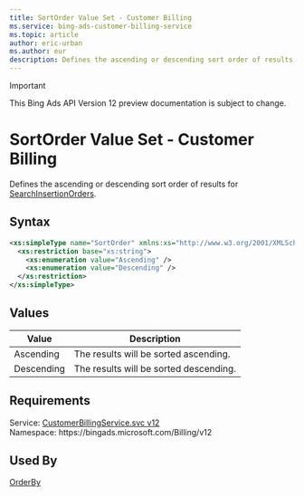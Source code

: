```yaml
---
title: SortOrder Value Set - Customer Billing
ms.service: bing-ads-customer-billing-service
ms.topic: article
author: eric-urban
ms.author: eur
description: Defines the ascending or descending sort order of results for SearchInsertionOrders.
---
```

> [!IMPORTANT]
> This Bing Ads API Version 12 preview documentation is subject to change.

# SortOrder Value Set - Customer Billing
Defines the ascending or descending sort order of results for [SearchInsertionOrders](searchinsertionorders.md).

## Syntax
```xml
<xs:simpleType name="SortOrder" xmlns:xs="http://www.w3.org/2001/XMLSchema">
  <xs:restriction base="xs:string">
    <xs:enumeration value="Ascending" />
    <xs:enumeration value="Descending" />
  </xs:restriction>
</xs:simpleType>
```

## <a name="values"></a>Values

|Value|Description|
|-----------|---------------|
|<a name="ascending"></a>Ascending|The results will be sorted ascending.|
|<a name="descending"></a>Descending|The results will be sorted descending.|

## Requirements
Service: [CustomerBillingService.svc v12](https://clientcenter.api.bingads.microsoft.com/Api/Billing/v12/CustomerBillingService.svc)  
Namespace: https\://bingads.microsoft.com/Billing/v12  

## Used By
[OrderBy](orderby.md)  
